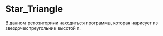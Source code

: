 # Star_Triangle
В данном репозиториии находиться программа, которая нарисует из звездочек треугольник высотой n.
